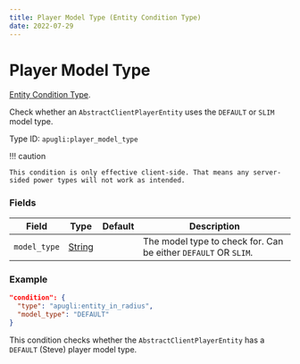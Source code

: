 ```yaml
---
title: Player Model Type (Entity Condition Type)
date: 2022-07-29
---
```


# Player Model Type

[Entity Condition Type](../entity_condition_types.md).

Check whether an `AbstractClientPlayerEntity` uses the `DEFAULT` or `SLIM` model type.

Type ID: `apugli:player_model_type`

!!! caution

    This condition is only effective client-side. That means any server-sided power types will not work as intended.

### Fields

Field  | Type | Default | Description
-------|------|---------|-------------
`model_type` | [String](https://origins.readthedocs.io/en/latest/types/data_types/string/) | | The model type to check for. Can be either `DEFAULT` OR `SLIM`.

### Example
```json
"condition": {
  "type": "apugli:entity_in_radius",
  "model_type": "DEFAULT"
}
```
This condition checks whether the `AbstractClientPlayerEntity` has a `DEFAULT` (Steve) player model type.